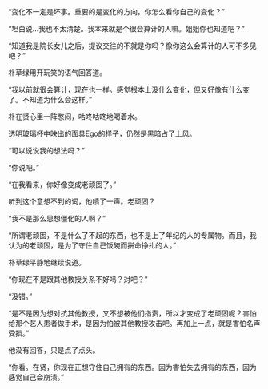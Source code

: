 “变化不一定是坏事。重要的是变化的方向。你怎么看你自己的变化？”

“坦白说…我也不太清楚。我本来就是个很会算计的人嘛。姐姐你也知道吧？”

“知道我是院长女儿之后，提议交往的不就是你吗？像你这么会算计的人可不多见吧？”

朴草绿用开玩笑的语气回答道。

“我以前就很会算计，现在也一样。感觉根本上没什么变化，但又好像有什么变了。不知道为什么会这样。”

朴在贤心里一阵憋闷，咕咚咕咚地喝着水。

透明玻璃杯中映出的面具Ego的样子，仍然是黑暗占了上风。

“可以说说我的想法吗？”

“你说吧。”

“在我看来，你好像变成老顽固了。”

听到这个意想不到的词，他啧了一声。老顽固？

“我不是那么思想僵化的人啊？”

“所谓老顽固，不是什么了不起的东西，也不是上了年纪的人的专属物。而且，我认为的老顽固，是为了守住自己饭碗而拼命挣扎的人。”

朴草绿平静地继续说道。

“你现在不是跟其他教授关系不好吗？对吧？”

“没错。”

“是不是因为想对抗其他教授，又不想被他们指责，所以才变成了老顽固呢？害怕给那个艺人患者做手术，是因为怕被其他教授攻击吧。再加上一点，就是害怕名声受损。”

他没有回答，只是点了点头。

“你看。在贤，你现在正想守住自己拥有的东西。因为害怕失去拥有的东西，因为感觉自己会崩溃。”